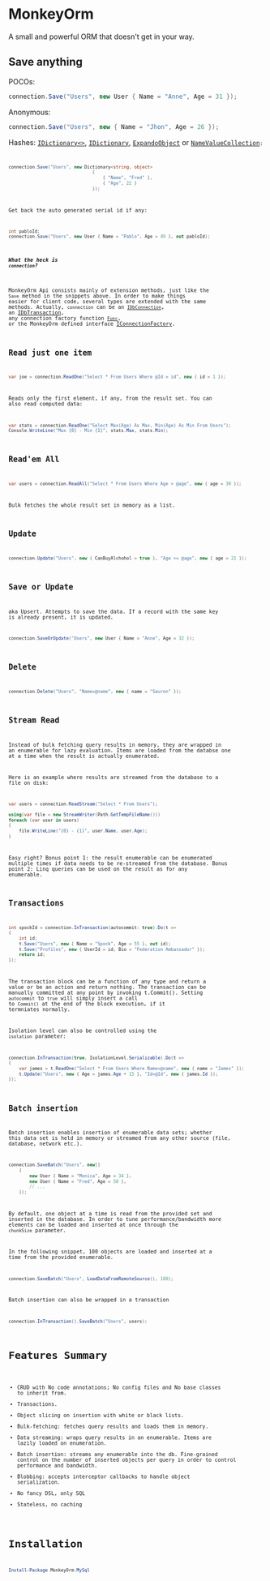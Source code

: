 MonkeyOrm
=========

A small and powerful ORM that doesn't get in your way.

## Save anything
POCOs:

```csharp
connection.Save("Users", new User { Name = "Anne", Age = 31 });
```
Anonymous:

```csharp
connection.Save("Users", new { Name = "Jhon", Age = 26 });
```
Hashes: [<code>IDictionary<></code>](http://msdn.microsoft.com/en-us/library/s4ys34ea), [<code>IDictionary</code>](http://msdn.microsoft.com/en-us/library/system.collections.idictionary), [<code>ExpandoObject</code>](http://msdn.microsoft.com/en-us/library/System.Dynamic.ExpandoObject.aspx) or [<code>NameValueCollection<code>](http://msdn.microsoft.com/en-us/library/System.Collections.Specialized.NameValueCollection.aspx):
```csharp
connection.Save("Users", new Dictionary<string, object>
                                {
                                    { "Name", "Fred" },
                                    { "Age", 22 }
                                });
```
Get back the auto generated serial id if any:

```csharp
int pabloId;
connection.Save("Users", new User { Name = "Pablo", Age = 49 }, out pabloId);
```

##### What the heck is `connection`?
MonkeyOrm Api consists mainly of extension methods, just like the <code>Save</code> method in the snippets above.
In order to make things easier for client code, several types are extended with the same methods. Actually, `connection` can be an [<code>IDbConnection</code>](http://msdn.microsoft.com/en-us/library/system.data.idbconnection.aspx), an [IDbTransaction](http://msdn.microsoft.com/en-us/library/system.data.idbtransaction.aspx), 
any connection factory function [<code>Func<IDbConnection></code>](http://msdn.microsoft.com/en-us/library/bb534960.aspx), or the MonkeyOrm defined interface [IConnectionFactory](https://github.com/Sinbadsoft/MonkeyOrm/blob/master/MonkeyOrm/IConnectionFactory.cs).



## Read just one item

```csharp
var joe = connection.ReadOne("Select * From Users Where @Id = id", new { id = 1 });
```
Reads only the first element, if any, from the result set. You can also read computed data:

```csharp
var stats = connection.ReadOne("Select Max(Age) As Max, Min(Age) As Min From Users");
Console.WriteLine("Max {0} - Min {1}", stats.Max, stats.Min);
```

## Read'em All
```csharp
var users = connection.ReadAll("Select * From Users Where Age > @age", new { age = 30 });
```

Bulk fetches the whole result set in memory as a list.

## Update

```csharp
connection.Update("Users", new { CanBuyAlchohol = true }, "Age >= @age", new { age = 21 });
```

## Save or Update
aka Upsert. Attempts to save the data. If a record with the same key is already present, it is updated.
```csharp
connection.SaveOrUpdate("Users", new User { Name = "Anne", Age = 32 });
```

## Delete
```csharp
connection.Delete("Users", "Name=@name", new { name = "Sauron" });
```

## Stream Read
Instead of bulk fetching query results in memory, they are wrapped in an enumerable for lazy evaluation. Items are loaded from the databse one at a time when the result is actually enumerated.

Here is an example where results are streamed from the database to a file on disk:
```csharp
var users = connection.ReadStream("Select * From Users");

using(var file = new StreamWriter(Path.GetTempFileName()))
foreach (var user in users)
{
    file.WriteLine("{0} - {1}", user.Name, user.Age);
}
```

Easy right? Bonus point 1: the result enumerable can be enumerated multiple times if data needs to be re-streamed from the database. Bonus point 2: Linq queries can be used on the result as for any enumerable.

## Transactions
```csharp
int spockId = connection.InTransaction(autocommit: true).Do(t =>
{
    int id;
    t.Save("Users", new { Name = "Spock", Age = 55 }, out id);
    t.Save("Profiles", new { UserId = id, Bio = "Federation Ambassador" });
    return id;
});
```
The transaction block can be a function of any type and return a value or be an action and return nothing. The transaction can be manually committed at any point by invoking t.Commit(). Setting `autocommit` to `true` will simply insert a call to `Commit()` at the end of the block execution, if it termniates normally.

Isolation level can also be controlled using the `isolation` parameter:
```csharp
connection.InTransaction(true, IsolationLevel.Serializable).Do(t =>
{
    var james = t.ReadOne("Select * From Users Where Name=@name", new { name = "James" });
    t.Update("Users", new { Age = james.Age + 15 }, "Id=@Id", new { james.Id });
});
```
## Batch insertion
Batch insertion enables insertion of enumerable data sets; whether this data set is held in memory or streamed from any other source (file, database, network etc.).

```csharp
connection.SaveBatch("Users", new[]
    {
        new User { Name = "Monica", Age = 34 },
        new User { Name = "Fred", Age = 58 },
        // ...
    });
```

By default, one object at a time is read from the provided set and inserted in the database. In order to tune performance/bandwidth more elements can be loaded and inserted at once through the `chunkSize` parameter.

In the following snippet, 100 objects are loaded and inserted at a time from the provided enumerable.
```csharp
connection.SaveBatch("Users", LoadDataFromRemoteSource(), 100);
```

Batch insertion can also be wrapped in a transaction
```csharp
connection.InTransaction().SaveBatch("Users", users);
```

# Features Summary
* CRUD with No code annotations; No config files and No base classes to inherit from.
* Transactions.
* Object slicing on insertion with white or black lists.
* Bulk-fetching: fetches query results and loads them in memory.
* Data streaming: wraps query results in an enumerable. Items are lazily loaded on enumeration.
* Batch insertion: streams any enumerable into the db. Fine-grained control on the number of inserted objects per query in order to control performance and bandwidth.
* Blobbing: accepts interceptor callbacks to handle object serialization.
* No fancy DSL, only SQL
* Stateless, no caching

# Installation
```powershell
Install-Package MonkeyOrm.MySql
```